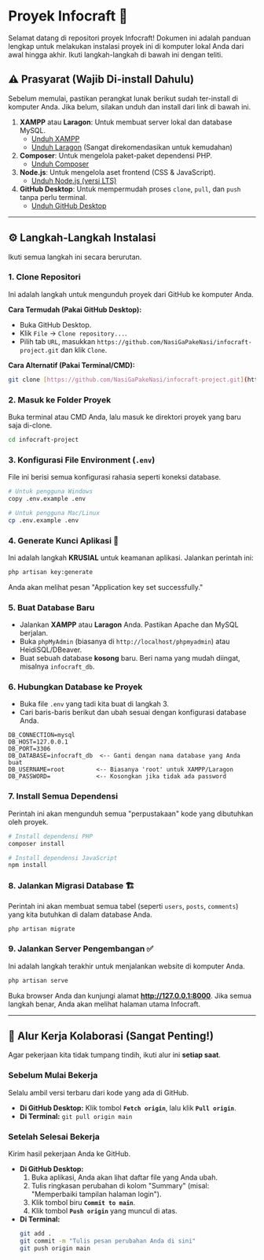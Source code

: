 # Proyek Infocraft 🚀

Selamat datang di repositori proyek Infocraft! Dokumen ini adalah panduan lengkap untuk melakukan instalasi proyek ini di komputer lokal Anda dari awal hingga akhir. Ikuti langkah-langkah di bawah ini dengan teliti.

## ⚠️ Prasyarat (Wajib Di-install Dahulu)

Sebelum memulai, pastikan perangkat lunak berikut sudah ter-install di komputer Anda. Jika belum, silakan unduh dan install dari link di bawah ini.

1.  **XAMPP** atau **Laragon**: Untuk membuat server lokal dan database MySQL.
    * [Unduh XAMPP](https://www.apachefriends.org/download.html)
    * [Unduh Laragon](https://laragon.org/download/) (Sangat direkomendasikan untuk kemudahan)
2.  **Composer**: Untuk mengelola paket-paket dependensi PHP.
    * [Unduh Composer](https://getcomposer.org/download/)
3.  **Node.js**: Untuk mengelola aset frontend (CSS & JavaScript).
    * [Unduh Node.js (versi LTS)](https://nodejs.org/en/download/)
4.  **GitHub Desktop**: Untuk mempermudah proses `clone`, `pull`, dan `push` tanpa perlu terminal.
    * [Unduh GitHub Desktop](https://desktop.github.com/)

---

## ⚙️ Langkah-Langkah Instalasi

Ikuti semua langkah ini secara berurutan.

### 1. Clone Repositori
Ini adalah langkah untuk mengunduh proyek dari GitHub ke komputer Anda.

**Cara Termudah (Pakai GitHub Desktop):**
   - Buka GitHub Desktop.
   - Klik `File` -> `Clone repository...`.
   - Pilih tab `URL`, masukkan `https://github.com/NasiGaPakeNasi/infocraft-project.git` dan klik `Clone`.

**Cara Alternatif (Pakai Terminal/CMD):**
   ```bash
   git clone [https://github.com/NasiGaPakeNasi/infocraft-project.git](https://github.com/NasiGaPakeNasi/infocraft-project.git)
   ```

### 2. Masuk ke Folder Proyek
Buka terminal atau CMD Anda, lalu masuk ke direktori proyek yang baru saja di-clone.
```bash
cd infocraft-project
```

### 3. Konfigurasi File Environment (`.env`)
File ini berisi semua konfigurasi rahasia seperti koneksi database.
```bash
# Untuk pengguna Windows
copy .env.example .env

# Untuk pengguna Mac/Linux
cp .env.example .env
```

### 4. Generate Kunci Aplikasi 🔑
Ini adalah langkah **KRUSIAL** untuk keamanan aplikasi. Jalankan perintah ini:
```bash
php artisan key:generate
```
Anda akan melihat pesan "Application key set successfully."

### 5. Buat Database Baru
- Jalankan **XAMPP** atau **Laragon** Anda. Pastikan Apache dan MySQL berjalan.
- Buka `phpMyAdmin` (biasanya di `http://localhost/phpmyadmin`) atau HeidiSQL/DBeaver.
- Buat sebuah database **kosong** baru. Beri nama yang mudah diingat, misalnya `infocraft_db`.

### 6. Hubungkan Database ke Proyek
- Buka file `.env` yang tadi kita buat di langkah 3.
- Cari baris-baris berikut dan ubah sesuai dengan konfigurasi database Anda.

```dotenv
DB_CONNECTION=mysql
DB_HOST=127.0.0.1
DB_PORT=3306
DB_DATABASE=infocraft_db  <-- Ganti dengan nama database yang Anda buat
DB_USERNAME=root         <-- Biasanya 'root' untuk XAMPP/Laragon
DB_PASSWORD=             <-- Kosongkan jika tidak ada password
```

### 7. Install Semua Dependensi
Perintah ini akan mengunduh semua "perpustakaan" kode yang dibutuhkan oleh proyek.
```bash
# Install dependensi PHP
composer install

# Install dependensi JavaScript
npm install
```

### 8. Jalankan Migrasi Database 🏗️
Perintah ini akan membuat semua tabel (seperti `users`, `posts`, `comments`) yang kita butuhkan di dalam database Anda.
```bash
php artisan migrate
```

### 9. Jalankan Server Pengembangan ✅
Ini adalah langkah terakhir untuk menjalankan website di komputer Anda.
```bash
php artisan serve
```
Buka browser Anda dan kunjungi alamat **http://127.0.0.1:8000**. Jika semua langkah benar, Anda akan melihat halaman utama Infocraft.

---

## 🤝 Alur Kerja Kolaborasi (Sangat Penting!)

Agar pekerjaan kita tidak tumpang tindih, ikuti alur ini **setiap saat**.

### Sebelum Mulai Bekerja
Selalu ambil versi terbaru dari kode yang ada di GitHub.
- **Di GitHub Desktop:** Klik tombol **`Fetch origin`**, lalu klik **`Pull origin`**.
- **Di Terminal:** `git pull origin main`

### Setelah Selesai Bekerja
Kirim hasil pekerjaan Anda ke GitHub.
- **Di GitHub Desktop:**
  1. Buka aplikasi, Anda akan lihat daftar file yang Anda ubah.
  2. Tulis ringkasan perubahan di kolom "Summary" (misal: "Memperbaiki tampilan halaman login").
  3. Klik tombol biru **`Commit to main`**.
  4. Klik tombol **`Push origin`** yang muncul di atas.
- **Di Terminal:**
  ```bash
  git add .
  git commit -m "Tulis pesan perubahan Anda di sini"
  git push origin main
  ```
